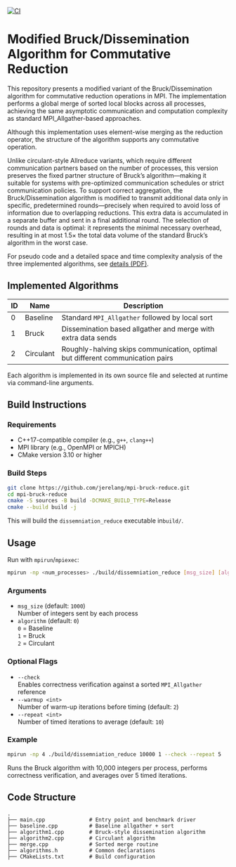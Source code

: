 [![CI](https://github.com/jerelang/mpi-bruck-reduce/actions/workflows/ci.yml/badge.svg?branch=main)](https://github.com/jerelang/mpi-bruck-reduce/actions/workflows/ci.yml)

# Modified Bruck/Dissemination Algorithm for Commutative Reduction

This repository presents a modified variant of the Bruck/Dissemination algorithm for commutative reduction operations in MPI. The implementation performs a global merge of sorted local blocks across all processes, achieving the same asymptotic communication and computation complexity as standard MPI_Allgather-based approaches.

Although this implementation uses element-wise merging as the reduction operator, the structure of the algorithm supports any commutative operation.

Unlike circulant-style Allreduce variants, which require different communication partners based on the number of processes, this version preserves the fixed partner structure of Bruck’s algorithm—making it suitable for systems with pre-optimized communication schedules or strict communication policies. To support correct aggregation, the Bruck/Dissemination algorithm is modified to transmit additional data only in specific, predetermined rounds—precisely when required to avoid loss of information due to overlapping reductions. This extra data is accumulated in a separate buffer and sent in a final additional round. The selection of rounds and data is optimal: it represents the minimal necessary overhead, resulting in at most 1.5× the total data volume of the standard Bruck’s algorithm in the worst case.

For pseudo code and a detailed space and time complexity analysis of the three implemented algorithms, see [details (PDF)](./details.pdf).


## Implemented Algorithms

| ID | Name       | Description                                                                          |
|----|------------|--------------------------------------------------------------------------------------|
| 0  | Baseline   | Standard `MPI_Allgather` followed by local sort                                      |
| 1  | Bruck      | Dissemination based allgather and merge with extra data sends                        |
| 2  | Circulant  | Roughly-halving skips communication, optimal but different communication pairs       |

Each algorithm is implemented in its own source file and selected at runtime via command-line arguments.

## Build Instructions

### Requirements

- C++17-compatible compiler (e.g., `g++`, `clang++`)
- MPI library (e.g., OpenMPI or MPICH)
- CMake version 3.10 or higher

### Build Steps

```bash
git clone https://github.com/jerelang/mpi-bruck-reduce.git
cd mpi-bruck-reduce
cmake -S sources -B build -DCMAKE_BUILD_TYPE=Release
cmake --build build -j
```

This will build the `dissemniation_reduce` executable in`build/`.

## Usage

Run with `mpirun`/`mpiexec`:

```bash
mpirun -np <num_processes> ./build/dissemniation_reduce [msg_size] [algorithm] [--check] [--warmup <int>] [--repeat <int>]
```

### Arguments

- `msg_size` (default: `1000`)  
  Number of integers sent by each process
- `algorithm` (default: `0`)  
  `0` = Baseline  
  `1` = Bruck  
  `2` = Circulant

### Optional Flags

- `--check`  
  Enables correctness verification against a sorted `MPI_Allgather` reference
- `--warmup <int>`  
  Number of warm-up iterations before timing (default: `2`)
- `--repeat <int>`  
  Number of timed iterations to average (default: `10`)

### Example

```bash
mpirun -np 4 ./build/dissemniation_reduce 10000 1 --check --repeat 5
```

Runs the Bruck algorithm with 10,000 integers per process, performs correctness verification, and averages over 5 timed iterations.


## Code Structure

```
.
├── main.cpp              # Entry point and benchmark driver
├── baseline.cpp          # Baseline allgather + sort
├── algorithm1.cpp        # Bruck-style dissemination algorithm
├── algorithm2.cpp        # Circulant algorithm
├── merge.cpp             # Sorted merge routine
├── algorithms.h          # Common declarations
├── CMakeLists.txt        # Build configuration
```
